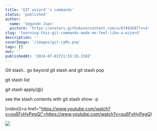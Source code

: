 ```yaml
---
title: 'GIT wizard''s commands'
status: 'published'
author:
  name: 'Segundo Juan'
  picture: 'https://avatars.githubusercontent.com/u/87492687?v=4'
slug: 'learning-this-git-commands-made-me-feel-like-a-wizard'
description: ''
coverImage: '/images/git-cyMz.png'
tags: []
aws: ''
publishedAt: '2024-07-01T21:55:26.158Z'
---
```


Git stash.. go beyond git stash and git stash pop

git stash list

git stash apply{@}

see the stash contents with git stash show -p

[*video*](<a href=\"https://www.youtube.com/watch?v=ou6FvHyPegQ\">https://www.youtube.com/watch?v=ou6FvHyPegQ</a>)

![](/images/screenshot-from-2024-07-01-22-57-30-c2MT.png)